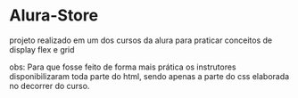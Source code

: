 # Alura-Store
projeto realizado em um dos cursos da alura para praticar  conceitos de display flex e grid

obs: Para que fosse feito de forma mais prática  os instrutores disponibilizaram toda parte do html, sendo apenas a parte do css elaborada no decorrer do curso. 
